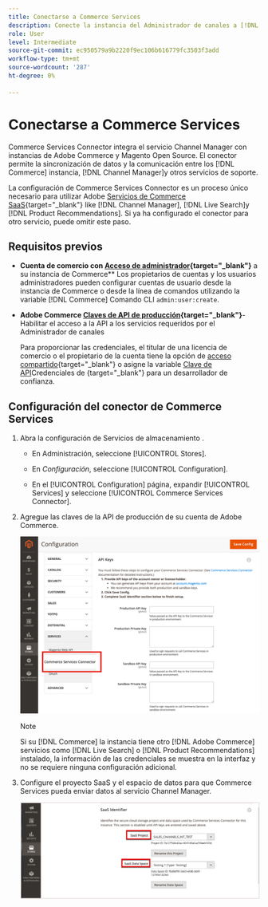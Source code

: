 ```yaml
---
title: Conectarse a Commerce Services
description: Conecte la instancia del Administrador de canales a [!DNL Commerce services] para habilitar la sincronización de datos y la comunicación entre la instancia de Commerce, Channel Manager y otros servicios de soporte.
role: User
level: Intermediate
source-git-commit: ec950579a9b2220f9ec106b616779fc3503f3add
workflow-type: tm+mt
source-wordcount: '287'
ht-degree: 0%

---
```


# Conectarse a Commerce Services

Commerce Services Connector integra el servicio Channel Manager con instancias de Adobe Commerce y Magento Open Source. El conector permite la sincronización de datos y la comunicación entre los [!DNL Commerce] instancia, [!DNL Channel Manager]y otros servicios de soporte.

La configuración de Commerce Services Connector es un proceso único necesario para utilizar Adobe [Servicios de Commerce SaaS](https://experienceleague.adobe.com/docs/commerce-merchant-services/user-guides/home.html){target=&quot;_blank&quot;} like [!DNL Channel Manager], [!DNL Live Search]y [!DNL Product Recommendations]. Si ya ha configurado el conector para otro servicio, puede omitir este paso.

## Requisitos previos

- **Cuenta de comercio con [Acceso de administrador](https://docs.magento.com/user-guide/stores/admin.html){target=&quot;_blank&quot;}** a su instancia de Commerce** Los propietarios de cuentas y los usuarios administradores pueden configurar cuentas de usuario desde la instancia de Commerce o desde la línea de comandos utilizando la variable [!DNL Commerce] Comando CLI `admin:user:create`.

- **Adobe Commerce [Claves de API de producción](https://docs.magento.com/user-guide/system/saas.html#apikey){target=&quot;_blank&quot;}**-Habilitar el acceso a la API a los servicios requeridos por el Administrador de canales

   Para proporcionar las credenciales, el titular de una licencia de comercio o el propietario de la cuenta tiene la opción de
   [acceso compartido](https://docs.magento.com/user-guide/magento/magento-account-share.html){target=&quot;_blank&quot;} o asigne la variable [Clave de API](https://docs.magento.com/user-guide/system/saas.html#apikey)Credenciales de {target=&quot;_blank&quot;} para un desarrollador de confianza.

## Configuración del conector de Commerce Services

1. Abra la configuración de Servicios de almacenamiento .

   - En Administración, seleccione [!UICONTROL Stores].

   - En *Configuración*, seleccione [!UICONTROL Configuration].

   - En el [!UICONTROL Configuration] página, expandir [!UICONTROL Services] y seleccione [!UICONTROL Commerce Services Connector].

1. Agregue las claves de la API de producción de su cuenta de Adobe Commerce.

   ![[!DNL Commerce Service Connector] en el [!DNL Admin] ver](assets/commerce-services-connector-admin-service-view.png)


   >[!NOTE]
   >
   > Si su [!DNL Commerce] la instancia tiene otro [!DNL Adobe Commerce] servicios como [!DNL Live Search] o [!DNL Product Recommendations] instalado, la información de las credenciales se muestra en la interfaz y no se requiere ninguna configuración adicional.

1. Configure el proyecto SaaS y el espacio de datos para que Commerce Services pueda enviar datos al servicio Channel Manager.

   ![[!DNL Commerce Service Connector] Configuración del identificador SaaS en la variable [!DNL Admin] ver](assets/commerce-services-connector-saas-config.png)


